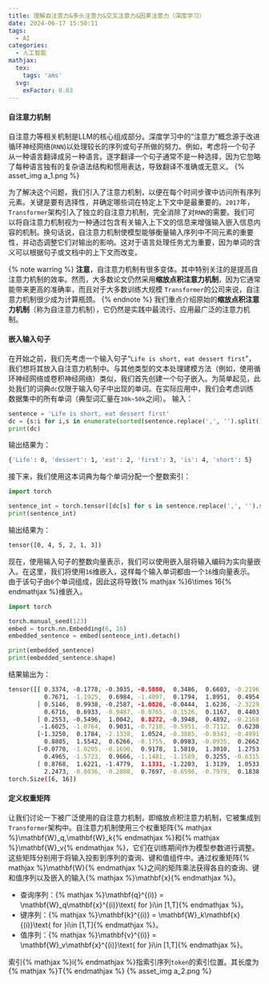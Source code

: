 ```yaml
---
title: 理解自注意力&多头注意力&交叉注意力&因果注意力（深度学习）
date: 2024-06-17 15:50:11
tags:
  - AI
categories:
  - 人工智能
mathjax:
  tex:
    tags: 'ams'
  svg:
    exFactor: 0.03
---
```


#### 自注意力机制

自注意力等相关机制是LLM的核心组成部分。深度学习中的“注意力”概念源于改进循环神经网络(`RNN`)以处理较长的序列或句子所做的努力。例如，考虑将一个句子从一种语言翻译成另一种语言。逐字翻译一个句子通常不是一种选择，因为它忽略了每种语言独有的复杂语法结构和惯用表达，导致翻译不准确或无意义。
{% asset_img a_1.png  %}
<!-- more -->

为了解决这个问题，我们引入了注意力机制，以便在每个时间步骤中访问所有序列元素。关键是要有选择性，并确定哪些词在特定上下文中是最重要的。`2017`年，`Transformer`架构引入了独立的自注意力机制，完全消除了对`RNN`的需要。我们可以将自注意力机制视为一种通过包含有关输入上下文的信息来增强输入嵌入信息内容的机制。换句话说，自注意力机制使模型能够衡量输入序列中不同元素的重要性，并动态调整它们对输出的影响。这对于语言处理任务尤为重要，因为单词的含义可以根据句子或文档中的上下文而改变。

{% note warring %}
**注意**，自注意力机制有很多变体。其中特别关注的是提高自注意力机制的效率。然而，大多数论文仍然采用**缩放点积注意力机制**，因为它通常能带来更高的准确率，而且对于大多数训练大规模 `Transformer`的公司来说，自注意力机制很少成为计算瓶颈。
{% endnote %}
我们重点介绍原始的**缩放点积注意力机制**（称为自注意力机制），它仍然是实践中最流行、应用最广泛的注意力机制。

#### 嵌入输入句子

在开始之前，我们先考虑一个输入句子“`Life is short, eat dessert first`”，我们想将其放入自注意力机制中。与其他类型的文本处理建模方法（例如，使用循环神经网络或卷积神经网络）类似，我们首先创建一个句子嵌入。为简单起见，此处我们的词典`dc`仅限于输入句子中出现的单词。在实际应用中，我们会考虑训练数据集中的所有单词（典型词汇量在`30k~50k`之间）。
输入：
```python
sentence = 'Life is short, eat dessert first'
dc = {s:i for i,s in enumerate(sorted(sentence.replace(',', '').split()))}
print(dc)
```
输出结果为：
```bash
{'Life': 0, 'dessert': 1, 'eat': 2, 'first': 3, 'is': 4, 'short': 5}
```
接下来，我们使用这本词典为每个单词分配一个整数索引：
```python
import torch

sentence_int = torch.tensor([dc[s] for s in sentence.replace(',', '').split()])
print(sentence_int)
```
输出结果为：
```bash
tensor([0, 4, 5, 2, 1, 3])
```
现在，使用输入句子的整数向量表示，我们可以使用嵌入层将输入编码为实向量嵌入。在这里，我们将使用`16`维嵌入，这样每个输入单词都由一个`16`维向量表示。由于该句子由`6`个单词组成，因此这将导致{% mathjax %}6\times 16{% endmathjax %}维嵌入。
```python
import torch

torch.manual_seed(123)
embed = torch.nn.Embedding(6, 16)
embedded_sentence = embed(sentence_int).detach()

print(embedded_sentence)
print(embedded_sentence.shape)
```
结果输出为：
```bash
tensor([[ 0.3374, -0.1778, -0.3035, -0.5880,  0.3486,  0.6603, -0.2196, -0.3792,
          0.7671, -1.1925,  0.6984, -1.4097,  0.1794,  1.8951,  0.4954,  0.2692],
        [ 0.5146,  0.9938, -0.2587, -1.0826, -0.0444,  1.6236, -2.3229,  1.0878,
          0.6716,  0.6933, -0.9487, -0.0765, -0.1526,  0.1167,  0.4403, -1.4465],
        [ 0.2553, -0.5496,  1.0042,  0.8272, -0.3948,  0.4892, -0.2168, -1.7472,
         -1.6025, -1.0764,  0.9031, -0.7218, -0.5951, -0.7112,  0.6230, -1.3729],
        [-1.3250,  0.1784, -2.1338,  1.0524, -0.3885, -0.9343, -0.4991, -1.0867,
          0.8805,  1.5542,  0.6266, -0.1755,  0.0983, -0.0935,  0.2662, -0.5850],
        [-0.0770, -1.0205, -0.1690,  0.9178,  1.5810,  1.3010,  1.2753, -0.2010,
          0.4965, -1.5723,  0.9666, -1.1481, -1.1589,  0.3255, -0.6315, -2.8400],
        [ 0.8768,  1.6221, -1.4779,  1.1331, -1.2203,  1.3139,  1.0533,  0.1388,
          2.2473, -0.8036, -0.2808,  0.7697, -0.6596, -0.7979,  0.1838,  0.2293]])
torch.Size([6, 16])
```
#### 定义权重矩阵

让我们讨论一下被广泛使用的自注意力机制，即缩放点积注意力机制，它被集成到`Transformer`架构中。自注意力机制使用三个权重矩阵{% mathjax %}\mathbf{W}_q,\mathbf{W}_k{% endmathjax %}和{% mathjax %}\mathbf{W}_v{% endmathjax %}，它们在训练期间作为模型参数进行调整。这些矩阵分别用于将输入投影到序列的查询、键和值组件中。通过权重矩阵{% mathjax %}\mathbf{W}{% endmathjax %}之间的矩阵乘法获得各自的查询、键和值序列以及嵌入的输入{% mathjax %}\mathbf{x}{% endmathjax %}。
- 查询序列：{% mathjax %}\mathbf{q}^{(i)} = \mathbf{W}_q\mathbf{x}^{(i)}\text{ for }i\in [1,T]{% endmathjax %}。
- 键序列：{% mathjax %}\mathbf{k}^{(i)} = \mathbf{W}_k\mathbf{x}{(i)}\text{ for }i\in [1,T]{% endmathjax %}。
- 值序列：{% mathjax %}\mathbf{v}^{(i)} = \mathbf{W}_v\mathbf{x}^{(i)}\text{ for }i\in [1,T]{% endmathjax %}。

索引{% mathjax %}i{% endmathjax %}指索引序列`token`的索引位置。其长度为{% mathjax %}T{% endmathjax %}
{% asset_img a_2.png  %}